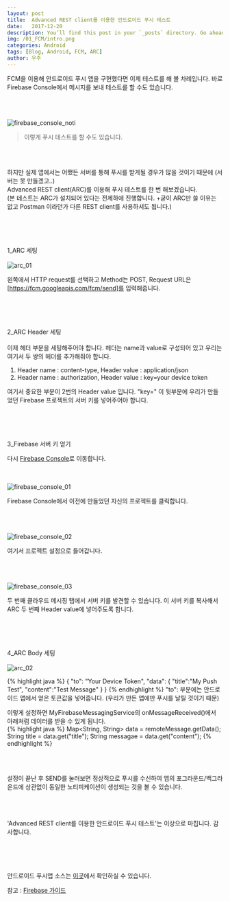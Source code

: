 ```yaml
---
layout: post
title:  Advanced REST client를 이용한 안드로이드 푸시 테스트
date:   2017-12-20
description: You’ll find this post in your `_posts` directory. Go ahead and edit it and re-build the site to see your changes. # Add post description (optional)
img: /01_FCM/intro.png
categories: Android
tags: [Blog, Android, FCM, ARC]
author: 우주
---
```


FCM을 이용해 안드로이드 푸시 앱을 구현했다면 이제 테스트를 해 볼 차례입니다. 바로 Firebase Console에서 메시지를 보내 테스트를 할 수도 있습니다.

<br><br><br>![firebase_console_noti]({{site.baseurl}}/assets/img/02_ARC/firebase_console_noti.png)

> 이렇게 푸시 테스트를 할 수도 있습니다.

<br><br>

하지만 실제 앱에서는 어쨌든 서버를 통해 푸시를 받게될 경우가 많을 것이기 때문에 (서버는 못 만들겠고..)<br> 
Advanced REST client(ARC)를 이용해 푸시 테스트를 한 번 해보겠습니다.<br>
(본 테스트는 ARC가 설치되어 있다는 전제하에 진행합니다. +굳이 ARC만 쓸 이유는 없고 Postman 이라던가 다른 REST client를 사용하셔도 됩니다.)
<br><br><br><br><br>

1_ARC 세팅
<br><br>
![arc_01]({{site.baseurl}}/assets/img/02_ARC/arc_01.png)

왼쪽에서 HTTP request를 선택하고 Method는 POST, Request URL은 [https://fcm.googleapis.com/fcm/send]를 입력해줍니다.
<br><br><br><br><br>

2_ARC Header 세팅
<br><br>
이제 헤더 부분을 세팅해주어야 합니다. 헤더는 name과 value로 구성되어 있고 우리는 여기서 두 쌍의 헤더를 추가해줘야 합니다.<br>

1. Header name : content-type, Header value : application/json
2. Header name : authorization, Header value : key=your device token<br>

여기서 중요한 부분이 2번의 Header value 입니다. "key=" 이 뒷부분에 우리가 만들었던 Firebase 프로젝트의 서버 키를 넣어주어야 합니다.
<br><br><br><br><br>

3_Firebase 서버 키 얻기

다시 [Firebase Console]로 이동합니다.

<br><br>
![firebase_console_01]({{site.baseurl}}/assets/img/02_ARC/firebase_console_01.png)

Firebase Console에서 이전에 만들었던 자신의 프로젝트를 클릭합니다.

<br><br><br>![firebase_console_02]({{site.baseurl}}/assets/img/02_ARC/firebase_console_02.png)

여기서 프로젝트 설정으로 들어갑니다.

<br><br><br>![firebase_console_03]({{site.baseurl}}/assets/img/02_ARC/firebase_console_03.png)

두 번째 클라우드 메시징 탭에서 서버 키를 발견할 수 있습니다. 이 서버 키를 복사해서 ARC 두 번째 Header value에 넣어주도록 합니다.
<br><br><br><br><br>

4_ARC Body 세팅
<br><br>
![arc_02]({{site.baseurl}}/assets/img/02_ARC/arc_02.png)

{% highlight java %}
{
    "to": "Your Device Token",
    "data": {
        "title":"My Push Test",
        "content":"Test Message"
    }
}
{% endhighlight %}
"to": 부분에는 안드로이드 앱에서 얻은 토큰값을 넣어줍니다. (우리가 만든 앱에만 푸시를 날릴 것이기 때문) <br>

이렇게 설정하면 MyFirebaseMessagingService의 onMessageReceived()에서 아래처럼 데이터를 받을 수 있게 됩니다.<br>
{% highlight java %}
    Map<String, String> data = remoteMessage.getData();
    String title = data.get("title");
    String messagae = data.get("content");
{% endhighlight %}

<br><br>

설정이 끝난 후 SEND를 눌러보면 정상적으로 푸시를 수신하여 앱의 포그라운드/백그라운드에 상관없이 동일한 노티피케이션이 생성되는 것을 볼 수 있습니다.

<br><br><br>'Advanced REST client를 이용한 안드로이드 푸시 테스트'는 이상으로 마칩니다. 감사합니다.



<br><br><br><br>
안드로이드 푸시앱 소스는 [이곳]에서 확인하실 수 있습니다.

참고 : [Firebase 가이드]

[https://fcm.googleapis.com/fcm/send]: https://fcm.googleapis.com/fcm/send
[Firebase 가이드]: https://firebase.google.com/docs/cloud-messaging/android/client?hl=ko
[Firebase Console]: https://console.firebase.google.com/
[이곳]: https://github.com/stonybean/MyPushTest
